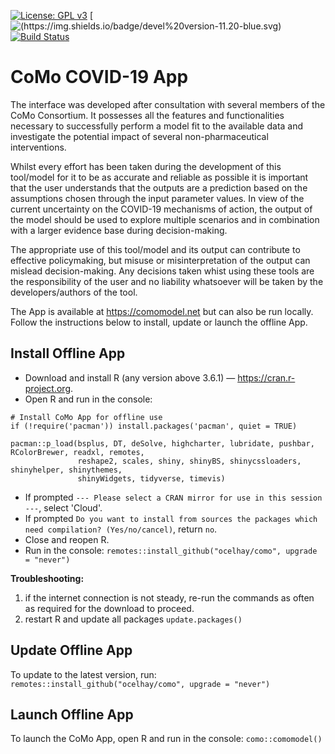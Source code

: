 [![License: GPL v3](https://img.shields.io/badge/License-GPLv3-blue.svg)](https://www.gnu.org/licenses/gpl-3.0)
[![(https://img.shields.io/badge/devel%20version-11.20-blue.svg)](https://github.com/ocelhay/como)
[![Build Status](https://travis-ci.org/github/ocelhay/como.svg?branch=master)](https://travis-ci.org/github/ocelhay/como)

# CoMo COVID-19 App

The interface was developed after consultation with several members of the CoMo Consortium. It possesses all the features and functionalities necessary to successfully perform a model fit to the available data and investigate the potential impact of several non-pharmaceutical interventions.

Whilst every effort has been taken during the development of this tool/model for it to be as accurate and reliable as possible it is important that the user understands that the outputs are a prediction based on the assumptions chosen through the input parameter values. In view of the current uncertainty on the COVID-19 mechanisms of action, the output of the model should be used to explore multiple scenarios and in combination with a larger evidence base during decision-making.

The appropriate use of this tool/model and its output can contribute to effective policymaking, but misuse or misinterpretation of the output can mislead decision-making. Any decisions taken whist using these tools are the responsibility of the user and no liability whatsoever will be taken by the developers/authors of the tool.

The App is available at https://comomodel.net  but can also be run locally. Follow the instructions below to install, update or launch the offline App.


## Install Offline App

- Download and install R (any version above 3.6.1) — https://cran.r-project.org.
- Open R and run in the console:

```
# Install CoMo App for offline use
if (!require('pacman')) install.packages('pacman', quiet = TRUE)

pacman::p_load(bsplus, DT, deSolve, highcharter, lubridate, pushbar, RColorBrewer, readxl, remotes,
               reshape2, scales, shiny, shinyBS, shinycssloaders, shinyhelper, shinythemes, 
               shinyWidgets, tidyverse, timevis)
```

- If prompted `--- Please select a CRAN mirror for use in this session ---`, select 'Cloud'.
- If prompted `Do you want to install from sources the packages which need compilation? (Yes/no/cancel)`, return `no`. 
- Close and reopen R.
- Run in the console: `remotes::install_github("ocelhay/como", upgrade = "never")`


**Troubleshooting:**

1. if the internet connection is not steady, re-run the commands as often as required for the download to proceed.
2. restart R and update all packages `update.packages()`


## Update Offline App

To update to the latest version, run: `remotes::install_github("ocelhay/como", upgrade = "never")`


## Launch Offline App

To launch the CoMo App, open R and run in the console: `como::comomodel()`
